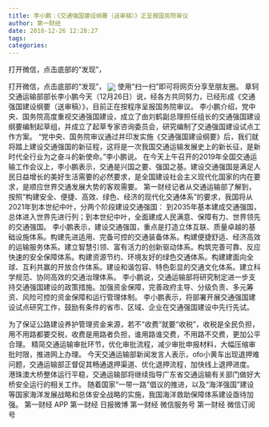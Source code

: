 ```yaml
---
title: 李小鹏：《交通强国建设纲要（送审稿）》正呈报国务院审议
author: 第一财经
date: 2018-12-26 12:28:27
tags: 
categories: 
---
```

打开微信，点击底部的“发现”，
<!-- more -->
打开微信，点击底部的“发现”，
<img align="center" border="0" src="https://imgcdn.yicai.com/uppics/images/2018/12/82756906e978d5a55b38bb1931f0e2ab.jpg" />
使用“扫一扫”即可将网页分享至朋友圈。
章轲
交通运输部部长李小鹏今天（12月26日）说，经各方共同努力，已经形成《交通强国建设纲要（送审稿）》，目前正在按程序呈报国务院审议。
李小鹏介绍，党中央、国务院高度重视交通强国建设，成立了由刘鹤副总理担任组长的交通强国建设纲要编制起草组，并成立了起草专家咨询委员会，研究编制了交通强国建设试点工作方案。
“党中央、国务院审议通过并印发实施《交通强国建设纲要》后，我们就将踏上建设交通强国的新征程，这将是一次我国交通运输发展史上的新长征，是新时代全行业为之奋斗的新使命。”李小鹏说。
在今天上午召开的2019年全国交通运输工作会议上，李小鹏表示，交通是兴国之要、强国之基。建设交通强国是满足人民日益增长的美好生活需要的必然要求，是全国建设社会主义现代化国家的内在要求，是顺应世界交通发展大势的客观需要。
第一财经记者从交通运输部了解到，按照“构建安全、便捷、高效、绿色、经济的现代化交通体系”的要求，我国将从2021年到本世纪中叶，分两个阶段建设交通强国：
到2035年基本建成交通强国，总体进入世界先进行列；到本世纪中叶，全面建成人民满意、保障有力、世界领先的交通强国。
李小鹏表示，建设交通强国，重点是打造立体互联、质量卓越的基础设施体系。构建先进适用、完备可控的交通装备体系。构建便捷舒适、经济高效的运输服务体系。建立智慧引领、富有活力的创新驱动体系。构筑完善可靠、反应快速的安全保障体系。构建资源节约、环境友好的绿色交通体系。构建建面向全球、互利共赢的开放合作体系。建设和谐包容、特色彰显的交通文化体系。建立科学规范、协同高效的交通治理体系。
李小鹏说，交通运输部将研究制定进一步支持交通强国建设的政策措施。加强资金保障，完善政府主导、分级负责、多元筹资、风险可控的资金保障和运行管理体制。
李小鹏表示，将部署开展交通强国建设试点研究工作，鼓励有条件的省市、区域、企业在交通强国建设中先行先试。
 
 
为了保证公路建设养护管理资金来源，若不“收费”就要“收税”，收税是全民负担，用不用路都要交税，收费是用路者负担，谁用路谁交费，不用路不交费，更加公平合理。
精简交通运输审批环节，优化审批流程，减少审批申报材料，大幅压缩审批时限，推进网上办理。
今天交通运输部新闻发言人表示，ofo小黄车出现退押难问题，交通运输部正督促其畅通退押渠道、优化退押流程，加快线上退押进度。
港珠澳大桥整体运行平稳，交通运输部将继续指导广东省交通运输有关部门做好大桥安全运行的相关工作。
随着国家“一带一路”倡议的推进，以及“海洋强国”建设等国家海洋发展战略和总体安全战略的实施，我国海洋救助保障体系建设亟待加强。
第一财经
APP
第一财经
日报微博
第一财经
微信服务号
第一财经
微信订阅号
